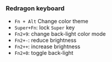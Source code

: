 ### Redragon keyboard
- `Fn + Alt` Change color theme
- `Super+Fn`: lock `Super` key
- `Fn2+9`: change back-light color mode
- `Fn2+-`: reduce brightness
- `Fn2++`: increase brightness
- `Fn2+0`: toggle back-light
